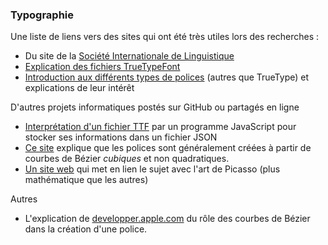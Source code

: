 ### Typographie

Une liste de liens vers des sites qui ont été très utiles lors des recherches :
 - Du site de la [Société Internationale de Linguistique](https://www.sil.org/)
  - [Explication des fichiers TrueTypeFont](https://scripts.sil.org/cms/scripts/page.php?site_id=nrsi&id=IWS-Chapter08)
  - [Introduction aux différents types de polices](https://scripts.sil.org/cms/scripts/page.php?item_id=IWS-Chapter07) (autres que TrueType) et explications de leur intérêt

D'autres projets informatiques postés sur GitHub ou partagés en ligne
  - [Interprétation d'un fichier TTF](https://tchayen.github.io/posts/ttf-file-parsing) par un programme JavaScript pour stocker ses informations dans un fichier JSON
  - [Ce site](https://learn.scannerlicker.net/2014/04/16/bezier-curves-and-type-design-a-tutorial/) explique que les polices sont généralement créées à partir de courbes de Bézier *cubiques* et non quadratiques.
  - [Un site web](https://jeremykun.com/2013/05/11/bezier-curves-and-picasso/) qui met en lien le sujet avec l'art de Picasso (plus mathématique que les autres)

Autres
  - L'explication de [developper.apple.com](https://developer.apple.com/fonts/TrueType-Reference-Manual/RM01/Chap1.html) du rôle des courbes de Bézier dans la création d'une police.

